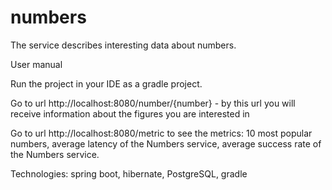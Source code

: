 # numbers

The service describes interesting data about numbers.

User manual

Run the project in your IDE as a gradle project.

Go to url http://localhost:8080/number/{number} - by this url you will receive information about the figures you are interested in

Go to url http://localhost:8080/metric to see the metrics: 10 most popular numbers, average latency of the Numbers service, average success rate of the Numbers service.

Technologies: spring boot, hibernate, PostgreSQL, gradle
